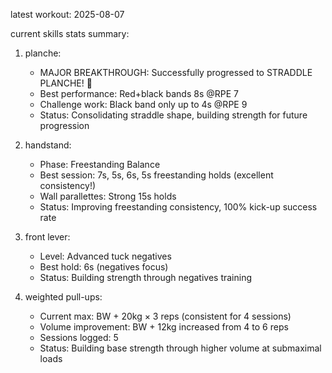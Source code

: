 latest workout: 2025-08-07

current skills stats summary: 
1. planche: 
   - MAJOR BREAKTHROUGH: Successfully progressed to STRADDLE PLANCHE! 🚀
   - Best performance: Red+black bands 8s @RPE 7
   - Challenge work: Black band only up to 4s @RPE 9
   - Status: Consolidating straddle shape, building strength for future progression

2. handstand: 
   - Phase: Freestanding Balance
   - Best session: 7s, 5s, 6s, 5s freestanding holds (excellent consistency!)
   - Wall parallettes: Strong 15s holds
   - Status: Improving freestanding consistency, 100% kick-up success rate

3. front lever: 
   - Level: Advanced tuck negatives  
   - Best hold: 6s (negatives focus)
   - Status: Building strength through negatives training

4. weighted pull-ups: 
   - Current max: BW + 20kg × 3 reps (consistent for 4 sessions)
   - Volume improvement: BW + 12kg increased from 4 to 6 reps
   - Sessions logged: 5
   - Status: Building base strength through higher volume at submaximal loads